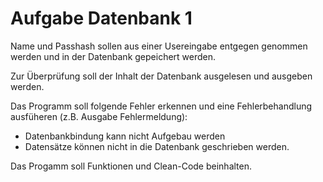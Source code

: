 # Aufgabe Datenbank 1

Name und Passhash sollen aus einer Usereingabe entgegen genommen werden und in der Datenbank gepeichert werden.

Zur Überprüfung soll der Inhalt der Datenbank ausgelesen und ausgeben werden.

Das Programm soll folgende Fehler erkennen und eine Fehlerbehandlung ausfüheren (z.B. Ausgabe Fehlermeldung):

- Datenbankbindung kann nicht Aufgebau werden
- Datensätze können nicht in die Datenbank geschrieben werden.


Das Progamm soll Funktionen und Clean-Code beinhalten.